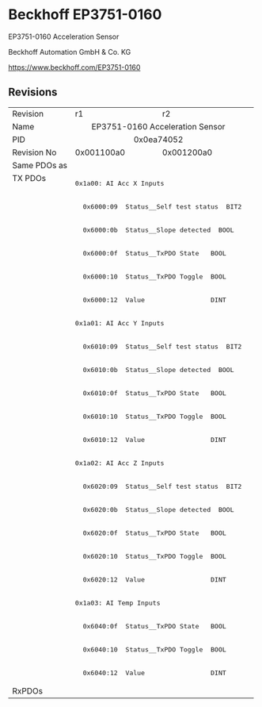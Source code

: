 # Beckhoff EP3751-0160

EP3751-0160 Acceleration Sensor

Beckhoff Automation GmbH & Co. KG

https://www.beckhoff.com/EP3751-0160

## Revisions
<table>
<tr >
<td>Revision</td>
<td>r1</td>
<td>r2</td>
</tr>
<tr >
<td>Name</td>
<td colspan=2 align="center">EP3751-0160 Acceleration Sensor</td>
</tr>
<tr >
<td>PID</td>
<td colspan=2 align="center">0x0ea74052</td>
</tr>
<tr >
<td>Revision No</td>
<td>0x001100a0</td>
<td>0x001200a0</td>
</tr>
<tr >
<td>Same PDOs as</td>
<td colspan=2 align="center"></td>
</tr>
<tr class="txpdo pdosection">
<td rowspan=22 valign=top>TX PDOs</td>
<td colspan=2 align="left"><pre>0x1a00: AI Acc X Inputs</pre></td>
<td></td>
</tr>
<tr class="txpdo">
<td colspan=2 align="left"><pre>  0x6000:09  Status__Self test status  BIT2</pre></td>
</tr>
<tr class="txpdo">
<td colspan=2 align="left"><pre>  0x6000:0b  Status__Slope detected  BOOL</pre></td>
</tr>
<tr class="txpdo">
<td colspan=2 align="left"><pre>  0x6000:0f  Status__TxPDO State   BOOL</pre></td>
</tr>
<tr class="txpdo">
<td colspan=2 align="left"><pre>  0x6000:10  Status__TxPDO Toggle  BOOL</pre></td>
</tr>
<tr class="txpdo">
<td colspan=2 align="left"><pre>  0x6000:12  Value                 DINT</pre></td>
</tr>
<tr class="txpdo pdosection">
<td colspan=2 align="left"><pre>0x1a01: AI Acc Y Inputs</pre></td>
</tr>
<tr class="txpdo">
<td colspan=2 align="left"><pre>  0x6010:09  Status__Self test status  BIT2</pre></td>
</tr>
<tr class="txpdo">
<td colspan=2 align="left"><pre>  0x6010:0b  Status__Slope detected  BOOL</pre></td>
</tr>
<tr class="txpdo">
<td colspan=2 align="left"><pre>  0x6010:0f  Status__TxPDO State   BOOL</pre></td>
</tr>
<tr class="txpdo">
<td colspan=2 align="left"><pre>  0x6010:10  Status__TxPDO Toggle  BOOL</pre></td>
</tr>
<tr class="txpdo">
<td colspan=2 align="left"><pre>  0x6010:12  Value                 DINT</pre></td>
</tr>
<tr class="txpdo pdosection">
<td colspan=2 align="left"><pre>0x1a02: AI Acc Z Inputs</pre></td>
</tr>
<tr class="txpdo">
<td colspan=2 align="left"><pre>  0x6020:09  Status__Self test status  BIT2</pre></td>
</tr>
<tr class="txpdo">
<td colspan=2 align="left"><pre>  0x6020:0b  Status__Slope detected  BOOL</pre></td>
</tr>
<tr class="txpdo">
<td colspan=2 align="left"><pre>  0x6020:0f  Status__TxPDO State   BOOL</pre></td>
</tr>
<tr class="txpdo">
<td colspan=2 align="left"><pre>  0x6020:10  Status__TxPDO Toggle  BOOL</pre></td>
</tr>
<tr class="txpdo">
<td colspan=2 align="left"><pre>  0x6020:12  Value                 DINT</pre></td>
</tr>
<tr class="txpdo pdosection">
<td colspan=2 align="left"><pre>0x1a03: AI Temp Inputs</pre></td>
</tr>
<tr class="txpdo">
<td colspan=2 align="left"><pre>  0x6040:0f  Status__TxPDO State   BOOL</pre></td>
</tr>
<tr class="txpdo">
<td colspan=2 align="left"><pre>  0x6040:10  Status__TxPDO Toggle  BOOL</pre></td>
</tr>
<tr class="txpdo">
<td colspan=2 align="left"><pre>  0x6040:12  Value                 DINT</pre></td>
</tr>
<tr >
<td>RxPDOs</td>
<td colspan=2 align="left"></td>
</tr>
</table>
